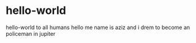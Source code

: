 # hello-world
hello-world
to all humans 
hello me name is aziz
and i drem to become an policeman in jupiter 
